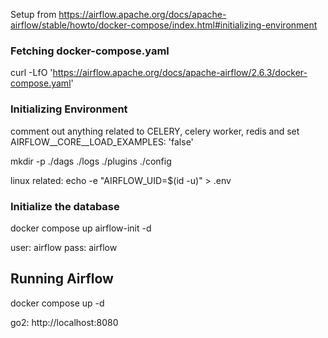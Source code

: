 Setup from 
https://airflow.apache.org/docs/apache-airflow/stable/howto/docker-compose/index.html#initializing-environment

### Fetching docker-compose.yaml
curl -LfO 'https://airflow.apache.org/docs/apache-airflow/2.6.3/docker-compose.yaml'

### Initializing Environment
comment out anything related to CELERY, celery worker, redis and set AIRFLOW__CORE__LOAD_EXAMPLES: 'false'

mkdir -p ./dags ./logs ./plugins ./config

linux related: echo -e "AIRFLOW_UID=$(id -u)" > .env

### Initialize the database
docker compose up airflow-init -d

user: airflow pass: airflow

## Running Airflow
docker compose up -d

go2: http://localhost:8080



